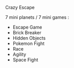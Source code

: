 Crazy Escape

7 mini planets / 7 mini games :

- Escape Game
- Brick Breaker
- Hidden Objects 
- Pokemon Fight 
- Race 
- Agility 
- Space Fight
